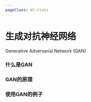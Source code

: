 ```yaml
---
pageClass: ml-class
---
```

# 生成对抗神经网络 
Generative Adversarial Network (GAN)

### 什么是GAN

### GAN的原理

### 使用GAN的例子

<Livere id="city" uid="MTAyMC80NDg0Mi8yMTM2Mw=="/>